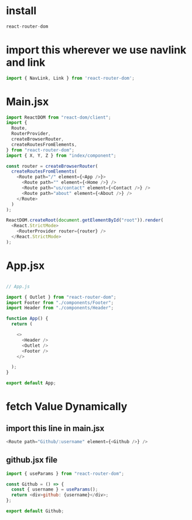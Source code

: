 # install

```Javascript
react-router-dom
```

# import this wherever we use navlink and link

```Javascript
import { NavLink, Link } from 'react-router-dom';
```

# Main.jsx

```javascript
import ReactDOM from "react-dom/client";
import {
  Route,
  RouterProvider,
  createBrowserRouter,
  createRoutesFromElements,
} from "react-router-dom";
import { X, Y, Z } from "index/component";

const router = createBrowserRouter(
  createRoutesFromElements(
    <Route path="/" element={<App />}>
      <Route path="" element={<Home />} />
      <Route path="us/contact" element={<Contact />} />
      <Route path="about" element={<About />} />
    </Route>
  )
);

ReactDOM.createRoot(document.getElementById("root")).render(
  <React.StrictMode>
    <RouterProvider router={router} />
  </React.StrictMode>
);
```

# App.jsx

```Javascript

// App.js

import { Outlet } from "react-router-dom";
import Footer from "./components/Footer";
import Header from "./components/Header";

function App() {
  return (

    <>
      <Header />
      <Outlet />
      <Footer />
    </>

  );
}

export default App;

```

# fetch Value Dynamically

## import this line in main.jsx

```js
<Route path="Github/:username" element={<Github />} />
```

## github.jsx file

```js
import { useParams } from "react-router-dom";

const Github = () => {
  const { username } = useParams();
  return <div>github: {username}</div>;
};

export default Github;
```
